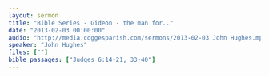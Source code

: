 ```yaml
---
layout: sermon
title: "Bible Series - Gideon - the man for.."
date: "2013-02-03 00:00:00"
audio: "http://media.coggesparish.com/sermons/2013-02-03 John Hughes.mp3"
speaker: "John Hughes"
files: [""]
bible_passages: ["Judges 6:14-21, 33-40"]
---
```

